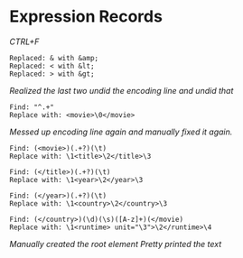 # Expression Records

*CTRL+F*


```
Replaced: & with &amp;
Replaced: < with &lt;
Replaced: > with &gt;
```

*Realized the last two undid the encoding line and undid that*


```
Find: "^.+"
Replace with: <movie>\0</movie>
```

*Messed up encoding line again and manually fixed it again.*

```
Find: (<movie>)(.+?)(\t)
Replace with: \1<title>\2</title>\3

Find: (</title>)(.+?)(\t)
Replace with: \1<year>\2</year>\3

Find: (</year>)(.+?)(\t)
Replace with: \1<country>\2</country>\3

Find: (</country>)(\d)(\s)([A-z]+)(</movie)
Replace with: \1<runtime> unit="\3">\2</runtime>\4
```


*Manually created the root element*
*Pretty printed the text*

